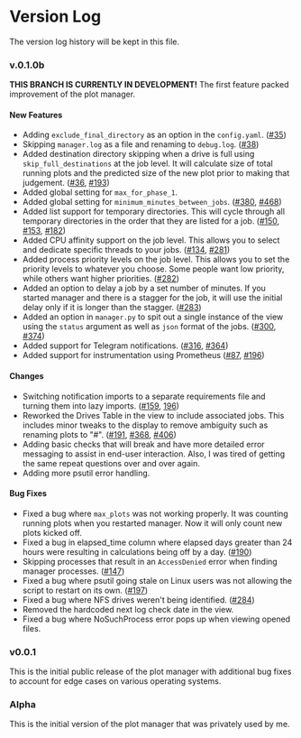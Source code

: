 # Version Log
The version log history will be kept in this file.

### v.0.1.0b
**THIS BRANCH IS CURRENTLY IN DEVELOPMENT!** The first feature packed improvement of the plot manager.

#### New Features
- Adding `exclude_final_directory` as an option in the `config.yaml`. ([#35](https://github.com/swar/Swar-Chia-Plot-Manager/pull/35))
- Skipping `manager.log` as a file and renaming to `debug.log`. ([#38](https://github.com/swar/Swar-Chia-Plot-Manager/pull/38))
- Added destination directory skipping when a drive is full using `skip_full_destinations` at the job level. It will calculate size of total running plots and the predicted size of the new plot prior to making that judgement. ([#36](https://github.com/swar/Swar-Chia-Plot-Manager/pull/36), [#193](https://github.com/swar/Swar-Chia-Plot-Manager/pull/193))
- Added global setting for `max_for_phase_1`.
- Added global setting for `minimum_minutes_between_jobs`. ([#380](https://github.com/swar/Swar-Chia-Plot-Manager/pull/380), [#468](https://github.com/swar/Swar-Chia-Plot-Manager/pull/468))
- Added list support for temporary directories. This will cycle through all temporary directories in the order that they are listed for a job. ([#150](https://github.com/swar/Swar-Chia-Plot-Manager/pull/150), [#153](https://github.com/swar/Swar-Chia-Plot-Manager/pull/153/files), [#182](https://github.com/swar/Swar-Chia-Plot-Manager/pull/182))
- Added CPU affinity support on the job level. This allows you to select and dedicate specific threads to your jobs. ([#134](https://github.com/swar/Swar-Chia-Plot-Manager/pull/134), [#281](https://github.com/swar/Swar-Chia-Plot-Manager/pull/281))
- Added process priority levels on the job level. This allows you to set the priority levels to whatever you choose. Some people want low priority, while others want higher priorities. ([#282](https://github.com/swar/Swar-Chia-Plot-Manager/pull/282))
- Added an option to delay a job by a set number of minutes. If you started manager and there is a stagger for the job, it will use the initial delay only if it is longer than the stagger. ([#283](https://github.com/swar/Swar-Chia-Plot-Manager/pull/283)) 
- Added an option in `manager.py` to spit out a single instance of the view using the `status` argument as well as `json` format of the jobs. ([#300](https://github.com/swar/Swar-Chia-Plot-Manager/pull/300), [#374](https://github.com/swar/Swar-Chia-Plot-Manager/pull/374))
- Added support for Telegram notifications. ([#316](https://github.com/swar/Swar-Chia-Plot-Manager/pull/316), [#364](https://github.com/swar/Swar-Chia-Plot-Manager/pull/364))
- Added support for instrumentation using Prometheus ([#87](https://github.com/swar/Swar-Chia-Plot-Manager/pull/87), [#196](https://github.com/swar/Swar-Chia-Plot-Manager/pull/196))

#### Changes
- Switching notification imports to a separate requirements file and turning them into lazy imports. ([#159](https://github.com/swar/Swar-Chia-Plot-Manager/pull/159), [196](https://github.com/swar/Swar-Chia-Plot-Manager/pull/196))
- Reworked the Drives Table in the view to include associated jobs. This includes minor tweaks to the display to remove ambiguity such as renaming plots to "#". ([#191](https://github.com/swar/Swar-Chia-Plot-Manager/pull/191), [#368](https://github.com/swar/Swar-Chia-Plot-Manager/pull/368), [#406](https://github.com/swar/Swar-Chia-Plot-Manager/pull/406))
- Adding basic checks that will break and have more detailed error messaging to assist in end-user interaction. Also, I was tired of getting the same repeat questions over and over again.
- Adding more psutil error handling.

#### Bug Fixes
- Fixed a bug where `max_plots` was not working properly. It was counting running plots when you restarted manager. Now it will only count new plots kicked off.
- Fixed a bug in elapsed_time column where elapsed days greater than 24 hours were resulting in calculations being off by a day. ([#190](https://github.com/swar/Swar-Chia-Plot-Manager/pull/190))  
- Skipping processes that result in an `AccessDenied` error when finding manager processes. ([#147](https://github.com/swar/Swar-Chia-Plot-Manager/pull/147)) 
- Fixed a bug where psutil going stale on Linux users was not allowing the script to restart on its own. ([#197](https://github.com/swar/Swar-Chia-Plot-Manager/pull/197))
- Fixed a bug where NFS drives weren't being identified. ([#284](https://github.com/swar/Swar-Chia-Plot-Manager/pull/284))
- Removed the hardcoded next log check date in the view.
- Fixed a bug where NoSuchProcess error pops up when viewing opened files.

### v0.0.1
This is the initial public release of the plot manager with additional bug fixes to account for edge cases on various operating systems.


### Alpha
This is the initial version of the plot manager that was privately used by me.